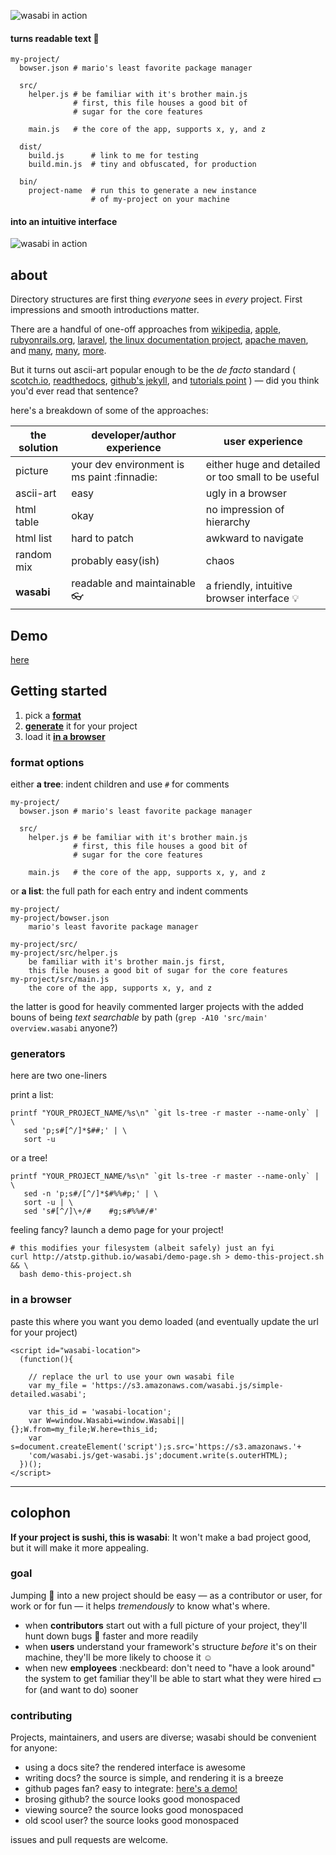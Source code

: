 ![wasabi in action](http://atstp.github.io/wasabi/img/banner.png)

#### turns readable text :page_facing_up:

    my-project/
      bowser.json # mario's least favorite package manager

      src/
        helper.js # be familiar with it's brother main.js
                  # first, this file houses a good bit of
                  # sugar for the core features

        main.js   # the core of the app, supports x, y, and z

      dist/
        build.js      # link to me for testing
        build.min.js  # tiny and obfuscated, for production

      bin/
        project-name  # run this to generate a new instance
                      # of my-project on your machine

#### into an intuitive interface

![wasabi in action](http://atstp.github.io/wasabi/img/demo.gif?clearcache=1)


## about

Directory structures are first thing _everyone_ sees in _every_ project.
First impressions and smooth introductions matter.

There are a handful of one-off approaches from
  [wikipedia](https://en.wikipedia.org/wiki/Filesystem_Hierarchy_Standard),
  [apple](https://developer.apple.com/library/mac/documentation/FileManagement/Conceptual/FileSystemProgrammingGuide/FileSystemOverview/FileSystemOverview.html),
  [rubyonrails.org](http://guides.rubyonrails.org/getting_started.html),
  [laravel](https://laravel.com/docs/master/structure),
  [the linux documentation project](http://tldp.org/LDP/intro-linux/html/sect_03_01.html),
  [apache maven](https://maven.apache.org/guides/introduction/introduction-to-the-standard-directory-layout.html),
 and
  [many](http://www.tutorialspoint.com/ruby-on-rails/rails-directory-structure.htm),
  [many](http://www.howtogeek.com/howto/15677/zen-and-the-art-of-file-and-folder-organization/),
  [more](http://www.thegeekstuff.com/2010/09/linux-file-system-structure/).

But it turns out ascii-art popular enough to be the _de facto_ standard
(
  [scotch.io](https://scotch.io/tutorials/angularjs-best-practices-directory-structure),
  [readthedocs](http://tutos.readthedocs.org/en/latest/source/git_workflow.html),
  [github's jekyll](http://jekyllrb.com/docs/structure/),
  and
  [tutorials point](http://www.tutorialspoint.com/ruby-on-rails/rails-directory-structure.htm)
)
&mdash; did you think you'd ever read that sentence?

here's a breakdown of some of the approaches:

|the solution | developer/author experience                  | user experience
|-------------|----------------------------------------------|-------
|picture      | your dev environment is ms paint :finnadie:  | either huge and detailed or too small to be useful
|ascii-art    | easy                                         | ugly in a browser
|html table   | okay                                         | no impression of hierarchy
|html list    | hard to patch                                | awkward to navigate
|random mix   | probably easy(ish)                           | chaos
|**wasabi**   | readable and maintainable :eyeglasses:       | a friendly, intuitive browser interface :bulb:

## Demo 

[here](http://atstp.github.io/wasabi/)

## Getting started

1. pick a **[format](#format-options)**
2. **[generate](#generators)** it for your project
3. load it **[in a browser](#in-a-browser)**

### format options

either **a tree**: indent children and use `#` for comments

    my-project/
      bowser.json # mario's least favorite package manager

      src/
        helper.js # be familiar with it's brother main.js
                  # first, this file houses a good bit of
                  # sugar for the core features

        main.js   # the core of the app, supports x, y, and z

or **a list**: the full path for each entry and indent comments

    my-project/
    my-project/bowser.json
        mario's least favorite package manager

    my-project/src/
    my-project/src/helper.js
        be familiar with it's brother main.js first,
        this file houses a good bit of sugar for the core features
    my-project/src/main.js
        the core of the app, supports x, y, and z

the latter is good for heavily commented larger projects with the added bouns of
being _text searchable_ by path (`grep -A10 'src/main' overview.wasabi` anyone?)

### generators

here are two one-liners 

print a list:
```
printf "YOUR_PROJECT_NAME/%s\n" `git ls-tree -r master --name-only` | \
   sed 'p;s#[^/]*$##;' | \
   sort -u
```

or a tree!
```
printf "YOUR_PROJECT_NAME/%s\n" `git ls-tree -r master --name-only` | \
   sed -n 'p;s#/[^/]*$#%%#p;' | \
   sort -u | \
   sed 's#[^/]\+/#    #g;s#%%#/#'
```

feeling fancy? launch a demo page for your project!

```
# this modifies your filesystem (albeit safely) just an fyi
curl http://atstp.github.io/wasabi/demo-page.sh > demo-this-project.sh && \
  bash demo-this-project.sh
```

### in a browser

paste this where you want you demo loaded
(and eventually update the url for your project)

    <script id="wasabi-location">
      (function(){

        // replace the url to use your own wasabi file
        var my_file = 'https://s3.amazonaws.com/wasabi.js/simple-detailed.wasabi';

        var this_id = 'wasabi-location';
        var W=window.Wasabi=window.Wasabi||{};W.from=my_file;W.here=this_id;
        var s=document.createElement('script');s.src='https://s3.amazonaws.'+
        'com/wasabi.js/get-wasabi.js';document.write(s.outerHTML);
      })();
    </script>


--------------------------------------------------------------------------------

## colophon

**If your project is sushi, this is wasabi**:
It won't make a bad project good, but it will make it more appealing.

### goal

Jumping :running: into a new project should be easy
  &mdash; as a contributor or user, for work or for fun &mdash;
it helps _tremendously_ to know what's where.

  * when **contributors** start out with a full picture of your project,
    they'll hunt down bugs :bug: faster and more readily
  * when **users** understand your framework's structure _before_ it's on their machine,
    they'll be more likely to choose it :relaxed:
  * when new **employees** :neckbeard: don't need to "have a look around" the system
    to get familiar they'll be able to start what
    they were hired :dollar: for (and want to do) sooner

### contributing

Projects, maintainers, and users are diverse; wasabi should be convenient for anyone:

  * using a docs site? the rendered interface is awesome
  * writing docs? the source is simple, and rendering it is a breeze
  * github pages fan? easy to integrate: [here's a demo!](http://atstp.github.io/wasabi_and_jekyll/)
  * brosing github? the source looks good monospaced
  * viewing source? the source looks good monospaced
  * old scool user? the source looks good monospaced

issues and pull requests are welcome.
